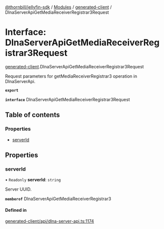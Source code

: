 [@thornbill/jellyfin-sdk](../README.md) / [Modules](../modules.md) / [generated-client](../modules/generated_client.md) / DlnaServerApiGetMediaReceiverRegistrar3Request

# Interface: DlnaServerApiGetMediaReceiverRegistrar3Request

[generated-client](../modules/generated_client.md).DlnaServerApiGetMediaReceiverRegistrar3Request

Request parameters for getMediaReceiverRegistrar3 operation in DlnaServerApi.

**`export`**

**`interface`** DlnaServerApiGetMediaReceiverRegistrar3Request

## Table of contents

### Properties

- [serverId](generated_client.DlnaServerApiGetMediaReceiverRegistrar3Request.md#serverid)

## Properties

### serverId

• `Readonly` **serverId**: `string`

Server UUID.

**`memberof`** DlnaServerApiGetMediaReceiverRegistrar3

#### Defined in

[generated-client/api/dlna-server-api.ts:1174](https://github.com/jellyfin/jellyfin-sdk-typescript/blob/7402732/src/generated-client/api/dlna-server-api.ts#L1174)
